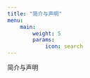 ```yaml
---
title: "简介与声明"
menu:
    main:
        weight: 5
        params: 
            icon: search
---
```

简介与声明